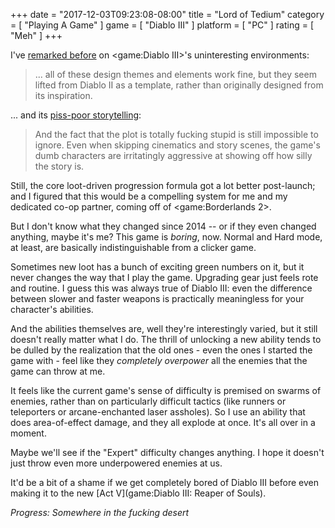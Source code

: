 +++
date = "2017-12-03T09:23:08-08:00"
title = "Lord of Tedium"
category = [ "Playing A Game" ]
game = [ "Diablo III" ]
platform = [ "PC" ]
rating = [ "Meh" ]
+++

I've [remarked before]($SiteBaseURL$2012/05/20/diablo-iii-12/) on <game:Diablo III>'s uninteresting environments:

<blockquote>... all of these design themes and elements work fine, but they seem lifted from Diablo II as a template, rather than originally designed from its inspiration.</blockquote>

... and its [piss-poor storytelling]($SiteBaseURL$2014/04/26/hell-its-about-time/):

<blockquote>And the fact that the plot is totally fucking stupid is still impossible to ignore. Even when skipping cinematics and story scenes, the game's dumb characters are irritatingly aggressive at showing off how silly the story is.</blockquote>

Still, the core loot-driven progression formula got a lot better post-launch; and I figured that this would be a compelling system for me and my dedicated co-op partner, coming off of <game:Borderlands 2>.

But I don't know what they changed since 2014 -- or if they even changed anything, maybe it's me?  This game is <i>boring</i>, now.  Normal and Hard mode, at least, are basically indistinguishable from a clicker game.

Sometimes new loot has a bunch of exciting green numbers on it, but it never changes the way that I play the game.  Upgrading gear just feels rote and routine.  I guess this was always true of Diablo III: even the difference between slower and faster weapons is practically meaningless for your character's abilities.

And the abilities themselves are, well they're interestingly varied, but it still doesn't really matter what I do.  The thrill of unlocking a new ability tends to be dulled by the realization that the old ones - even the ones I started the game with - feel like they <i>completely overpower</i> all the enemies that the game can throw at me.

It feels like the current game's sense of difficulty is premised on swarms of enemies, rather than on particularly difficult tactics (like runners or teleporters or arcane-enchanted laser assholes).  So I use an ability that does area-of-effect damage, and they all explode at once.  It's all over in a moment.

Maybe we'll see if the "Expert" difficulty changes anything.  I hope it doesn't just throw even more underpowered enemies at us.

It'd be a bit of a shame if we get completely bored of Diablo III before even making it to the new [Act V](game:Diablo III: Reaper of Souls).

<i>Progress: Somewhere in the fucking desert</i>
